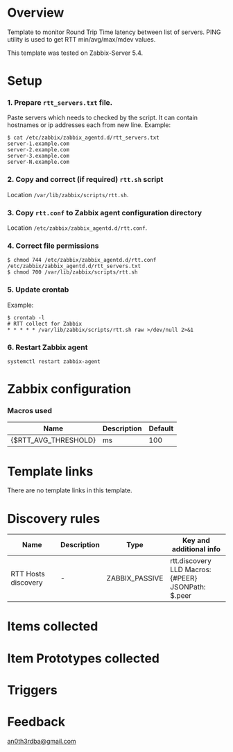 # Overview

Template to monitor Round Trip Time latency between list of servers. PING utility is used to get RTT min/avg/max/mdev values.

This template was tested on Zabbix-Server 5.4.

# Setup

### 1. Prepare ```rtt_servers.txt``` file.

Paste servers which needs to checked by the script. It can contain hostnames or ip addresses each from new line. Example:

```
$ cat /etc/zabbix/zabbix_agentd.d/rtt_servers.txt
server-1.example.com
server-2.example.com
server-3.example.com
server-N.example.com
```

### 2. Copy and correct (if required) ```rtt.sh``` script

Location ```/var/lib/zabbix/scripts/rtt.sh```.

### 3. Copy ```rtt.conf``` to Zabbix agent configuration directory

Location ```/etc/zabbix/zabbix_agentd.d/rtt.conf```.

### 4. Correct file permissions

```
$ chmod 744 /etc/zabbix/zabbix_agentd.d/rtt.conf /etc/zabbix/zabbix_agentd.d/rtt_servers.txt
$ chmod 700 /var/lib/zabbix/scripts/rtt.sh
```

### 5. Update crontab

Example:
```
$ crontab -l
# RTT collect for Zabbix
* * * * * /var/lib/zabbix/scripts/rtt.sh raw >/dev/null 2>&1
```

### 6. Restart Zabbix agent

```
systemctl restart zabbix-agent
```

# Zabbix configuration

### Macros used

Name | Description | Default |
-----|-------------|---------|
{$RTT_AVG_THRESHOLD} | ms | 100

# Template links

There are no template links in this template.

# Discovery rules

Name | Description | Type | Key and additional info |
-----|-------------|------|-------------------------|
RTT Hosts discovery | - | ZABBIX_PASSIVE | rtt.discovery <br /> LLD Macros: {#PEER} <br /> JSONPath: $.peer

# Items collected

# Item Prototypes collected

# Triggers

# Feedback

an0th3rdba@gmail.com

